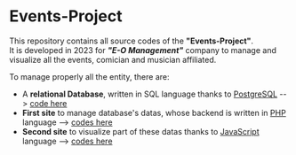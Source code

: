 # Events-Project

This repository contains all source codes of the **"Events-Project"**.  
It is developed in 2023 for _**"E-O Management"**_ company to manage and visualize all the events, comician and musician affiliated.

To manage properly all the entity, there are:
- A **relational Database**, written in SQL language thanks to [PostgreSQL](https://www.postgresql.org/) --> [code here](/backend/database/eventi.sql)
- **First site** to manage database's datas, whose backend is written in [PHP](https://www.php.net/) language --> [codes here](/backend/web%20app/)
- **Second site** to visualize part of these datas thanks to [JavaScript](https://www.w3schools.com/js/) language --> [codes here](/frontend/)